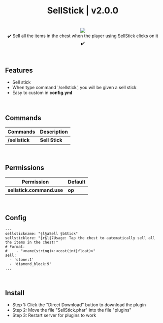 <div align="center">
<h1>SellStick | v2.0.0<h1>
</div>
<p align="center">
<a href="https://poggit.pmmp.io/p/SellStick"><img src="https://poggit.pmmp.io/shield.state/SellStick">
</a>
<br>
✔️ Sell all the items in the chest when the player using SellStick clicks on it ✔️
</p>

<br>

## Features
- Sell stick
- When type command '/sellstick', you will be given a sell stick
- Easy to custom in **config.yml**

<br>

## Commands
| **Commands** | **Description** |
| --- | --- |
| **/sellstick** | **Sell Stick** |

<br>

## Permissions
| **Permission** | **Default** |
| --- | --- |
| **sellstick.command.use** | **op** |
	
<br>

## Config
```
---
sellstickname: "§l§aSell §bStick"
sellsticklore: "§r§l§7Usage: Tap the chest to automatically sell all the items in the chest!"
# Format:
#    - "<name(string)>:<cost(int|float)>"
sell:
  - 'stone:1'
  - 'diamond_block:9'
...
```

<br>

## Install
- Step 1: Click the "Direct Download" button to download the plugin
- Step 2: Move the file "SellStick.phar" into the file "plugins"
- Step 3: Restart server for plugins to work
